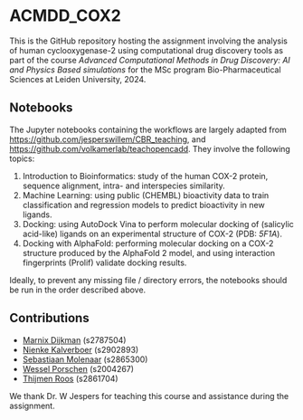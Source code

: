 # ACMDD_COX2
This is the GitHub repository hosting the assignment involving the analysis of human cyclooxygenase-2 using computational drug discovery tools as part of the course *Advanced Computational Methods in Drug Discovery: AI and Physics Based simulations* for the MSc program Bio-Pharmaceutical Sciences at Leiden University, 2024.

## Notebooks
The Jupyter notebooks containing the workflows are largely adapted from https://github.com/jesperswillem/CBR_teaching, and https://github.com/volkamerlab/teachopencadd. They involve the following topics:

1. Introduction to Bioinformatics: study of the human COX-2 protein, sequence alignment, intra- and interspecies similarity.
2. Machine Learning: using public (CHEMBL) bioactivity data to train classification and regression models to predict bioactivity in new ligands. 
3. Docking: using AutoDock Vina to perform molecular docking of (salicylic acid-like) ligands on an experimental structure of COX-2 (PDB: *5F1A*). 
4. Docking with AlphaFold: performing molecular docking on a COX-2 structure produced by the AlphaFold 2 model, and using interaction fingerprints (Prolif) validate docking results.

Ideally, to prevent any missing file / directory errors, the notebooks should be run in the order described above.

## Contributions
- [Marnix Dijkman](https://github.com/M-Dijkman) (s2787504)
- [Nienke Kalverboer](https://github.com/NienkeBOO2024) (s2902893)
- [Sebastiaan Molenaar](https://github.com/berryblue-13) (s2865300)
- [Wessel Porschen](https://github.com/wesselporschen) (s2004267)
- [Thijmen Roos](https://github.com/thijmino) (s2861704)

We thank Dr. W Jespers for teaching this course and assistance during the assignment.